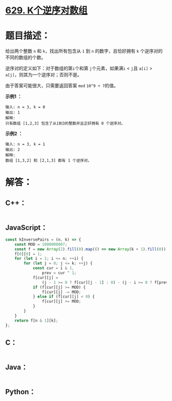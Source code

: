 # [629. K个逆序对数组](https://leetcode-cn.com/problems/k-inverse-pairs-array/)

# 题目描述：

给出两个整数 `n` 和 `k`，找出所有包含从 `1` 到 `n` 的数字，且恰好拥有 `k` 个逆序对的不同的数组的个数。

逆序对的定义如下：对于数组的第`i`个和第 `j`个元素，如果满`i` < `j`且 `a[i]` > `a[j]`，则其为一个逆序对；否则不是。

由于答案可能很大，只需要返回答案 `mod` `10^9 + 7`的值。



**示例1 ：**

```
输入: n = 3, k = 0
输出: 1
解释: 
只有数组 [1,2,3] 包含了从1到3的整数并且正好拥有 0 个逆序对。
```

**示例2 ：**

```
输入: n = 3, k = 1
输出: 2
解释: 
数组 [1,3,2] 和 [2,1,3] 都有 1 个逆序对。
```



# 解答：

## C++：

```cpp

```

## JavaScript：

```JavaScript
const kInversePairs = (n, k) => {
    const MOD = 1000000007;
    const f = new Array(2).fill(0).map(() => new Array(k + 1).fill(0));
    f[0][0] = 1;
    for (let i = 1; i <= n; ++i) {
        for (let j = 0; j <= k; ++j) {
            const cur = i & 1,
                prev = cur ^ 1;
            f[cur][j] =
                (j - 1 >= 0 ? f[cur][j - 1] : 0) - (j - i >= 0 ? f[prev][j - i] : 0) + f[prev][j];
            if (f[cur][j] >= MOD) {
                f[cur][j] -= MOD;
            } else if (f[cur][j] < 0) {
                f[cur][j] += MOD;
            }
        }
    }
    return f[n & 1][k];
};
```

## C：
```c

```

## Java：
```java

```

## Python：

```python

```
